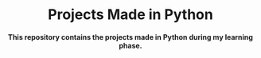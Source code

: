 <h1 align="center">Projects Made in Python</h1>
<h4 align="center">This repository contains the projects made in Python during my learning phase.</h4>
